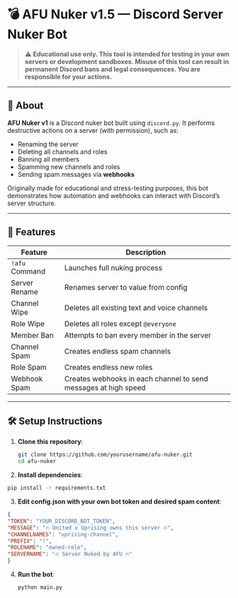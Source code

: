 # 💣 AFU Nuker v1.5 — Discord Server Nuker Bot

> ⚠️ **Educational use only. This tool is intended for testing in your own servers or development sandboxes. Misuse of this tool can result in permanent Discord bans and legal consequences. You are responsible for your actions.**

---

## 🧩 About

**AFU Nuker v1** is a Discord nuker bot built using `discord.py`. It performs destructive actions on a server (with permission), such as:
- Renaming the server
- Deleting all channels and roles
- Banning all members
- Spamming new channels and roles
- Sending spam messages via **webhooks**

Originally made for educational and stress-testing purposes, this bot demonstrates how automation and webhooks can interact with Discord’s server structure.

---

## 🚀 Features

| Feature           | Description                                                                 |
|------------------|-----------------------------------------------------------------------------|
| `!afu` Command    | Launches full nuking process                                                |
| Server Rename     | Renames server to value from config                                         |
| Channel Wipe      | Deletes all existing text and voice channels                                |
| Role Wipe         | Deletes all roles except `@everyone`                                        |
| Member Ban        | Attempts to ban every member in the server                                  |
| Channel Spam      | Creates endless spam channels                                               |
| Role Spam         | Creates endless new roles                                                   |
| Webhook Spam      | Creates webhooks in each channel to send messages at high speed             |

---

## 🛠️ Setup Instructions

1. **Clone this repository**:
   ```bash
   git clone https://github.com/yourusername/afu-nuker.git
   cd afu-nuker
   

 2. **Install dependencies**:
   ```bash
pip install -r requirements.txt
```

3.	**Edit config.json with your own bot token and desired spam content**:
   ```json
{
  "TOKEN": "YOUR_DISCORD_BOT_TOKEN",
  "MESSAGE": "🔥 United x Uprising owns this server 🔥",
  "CHANNELNAMES": "uprising-channel",
  "PREFIX": "!",
  "ROLENAME": "owned-role",
  "SERVERNAME": "🔥 Server Nuked by AFU 🔥"
} 
``` 

4. **Run the bot**:
   ```bash
   python main.py
   ```

   
